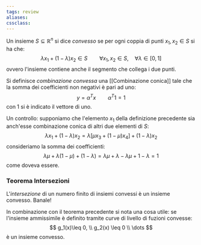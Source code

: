 ```yaml
---
tags: review
aliases:
cssclass:
---
```

 

Un insieme $S\subseteq \mathbb{R}^n$ si dice _convesso_ se per ogni coppia di punti $x_1,x_2 \in S$ si ha che:
$$
\lambda x_1 + (1-\lambda)x_2 \in S \qquad \forall x_1,x_2 \in S,\quad \forall \lambda \in [0,1]
$$
ovvero l'insieme contiene anche il segmento che collega i due punti.

Si definisce _combinazione convessa_ una [[Combinazione conica]] tale che la somma dei coefficienti non negativi è pari ad uno:
$$
y = \alpha^Tx \qquad \alpha^T1 = 1 
$$
con $1$ si è indicato il vettore di uno.

Un controllo: supponiamo che l'elemento $x_1$ della definizione precedente sia anch'esse combinazione conica di altri due elementi di $S$:
$$
\lambda x_1 + (1-\lambda)x_2 = \lambda[\mu x_3 + (1-\mu)x_4] + (1-\lambda)x_2
$$
consideriamo la somma dei coefficienti:
$$
\lambda\mu + \lambda(1-\mu) + (1-\lambda) = \lambda\mu +\lambda -\lambda\mu + 1 -\lambda = 1
$$
come doveva essere.

### Teorema Intersezioni
L'_intersezione_ di un numero finito di insiemi convessi è un insieme convesso. Banale!

In combinazione con il teorema precedente si nota una cosa utile: se l'insieme ammissimile è definito tramite curve di livello di fuzioni convesse:
$$
g_1(x)\leq 0, \\ g_2(x) \leq 0 \\ \dots
$$
è un insieme convesso.
